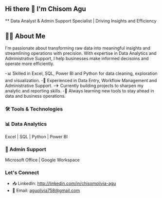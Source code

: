 ## Hi there 👋 I'm Chisom Agu
** Data Analyst & Admin Support Specialist | Driving Insights and Efficiency

## 👩‍💻 About Me
I'm passionate about transforming raw data into meaningful insights and streamlining operations with precision. With expertise in Data Analytics and Administrative Support, I help businesses make informed decisoins and operate more efficiently. 

-📊 Skilled in Excel, SQL, Power BI and Python for data cleaning, exploration and visualization.
-📁 Experienced in Data Entry, Workflow Management and Administrative Support.
-✈ Currently building projects to sharpen my analytic and reporting skills.
-🌱 Always learning new tools to stay ahead in data and business operations.

### 🛠 Tools & Technologies
### 📊 Data Analytics 
Excel | SQL | Python | Power BI
### 📁 Admin Support 
Microsoft Office | Google Workspace

### Let's Connect 
- 📥 LinkedIn: http://linkedin.com/in/chisomolivia-agu
- 📧 Email: aguolivia758@gmail.com
